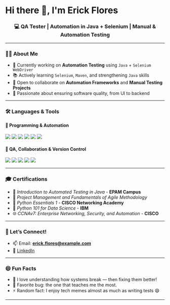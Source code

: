 <h1>Hi there 👋, I'm Erick Flores</h1>
<h3 align="center">💻 QA Tester | Automation in Java + Selenium | Manual & Automation Testing</h3>

---

### 👨‍💻 About Me

- 💼 Currently working on **Automation Testing** using `Java` + `Selenium WebDriver`
- 📚 Actively learning `Selenium`, `Maven`, and strengthening `Java` skills
- 🤝 Open to collaborate on **Automation Frameworks** and **Manual Testing Projects**
- 🧪 Passionate about ensuring software quality, from UI to backend

---

### 🛠️ Languages & Tools

#### 🚀 Programming & Automation
<p>
  <img src="https://img.shields.io/badge/Java-ED8B00?style=for-the-badge&logo=java&logoColor=white"/>
  <img src="https://img.shields.io/badge/Selenium-43B02A?style=for-the-badge&logo=selenium&logoColor=white"/>
  <img src="https://img.shields.io/badge/JUnit-25A162?style=for-the-badge&logo=junit5&logoColor=white"/>
  <img src="https://img.shields.io/badge/Cypress-17202C?style=for-the-badge&logo=cypress&logoColor=white"/>
  <img src="https://img.shields.io/badge/Maven-C71A36?style=for-the-badge&logo=apachemaven&logoColor=white"/>
  <img src="https://img.shields.io/badge/Postman-FF6C37?style=for-the-badge&logo=postman&logoColor=white"/>
</p>

#### 🔧 QA, Collaboration & Version Control
<p>
  <img src="https://img.shields.io/badge/Manual Testing-007ACC?style=for-the-badge"/>
  <img src="https://img.shields.io/badge/Automation Testing-FF5733?style=for-the-badge"/>
  <img src="https://img.shields.io/badge/Jira-0052CC?style=for-the-badge&logo=jira&logoColor=white"/>
  <img src="https://img.shields.io/badge/Git-F05032?style=for-the-badge&logo=git&logoColor=white"/>
  <img src="https://img.shields.io/badge/GitHub-181717?style=for-the-badge&logo=github&logoColor=white"/>
</p>

---

### 🎓 Certifications

- 🏅 *Introduction to Automated Testing in Java* - **EPAM Campus**
- 📘 *Project Management and Fundamentals of Agile Methodology*
- 🐍 *Python Essentials 1* - **CISCO Networking Academy**
- 🧠 *Python 101 for Data Science* - **IBM**
- 🌐 *CCNAv7: Enterprise Networking, Security, and Automation* - **CISCO**

---



### 💬 Let’s Connect!

- 📫 Email: **erick.flores@example.com**
- 💼 [LinkedIn](https://www.linkedin.com/in/erickfloresovando)

---

### 😄 Fun Facts

- 🧠 I love understanding how systems break — then fixing them better!
- 🐛 Favorite bug: the one that teaches me the most.
- ⚡ Random fact: I enjoy tech memes almost as much as writing tests 😄

---

